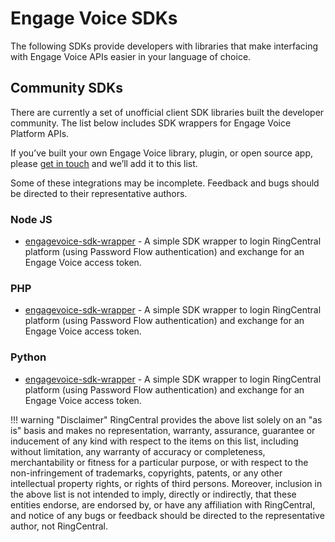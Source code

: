 # Engage Voice SDKs

The following SDKs provide developers with libraries that make interfacing with Engage Voice APIs easier in your language of choice.

## Community SDKs

There are currently a set of unofficial client SDK libraries built the developer community. The list below includes SDK wrappers for Engage Voice Platform APIs.

If you’ve built your own Engage Voice library, plugin, or open source app, please [get in touch](mailto:devsupport@ringcentral.com) and we’ll add it to this list.

Some of these integrations may be incomplete. Feedback and bugs should be directed to their representative authors.

### Node JS

* [engagevoice-sdk-wrapper](https://github.com/pacovu/engagevoice-sdk-wrapper-node) - A simple SDK wrapper to login RingCentral platform (using Password Flow authentication) and exchange for an Engage Voice access token.

### PHP

* [engagevoice-sdk-wrapper](https://github.com/pacovu/engagevoice-sdk-wrapper-php) - A simple SDK wrapper to login RingCentral platform (using Password Flow authentication) and exchange for an Engage Voice access token.

### Python

* [engagevoice-sdk-wrapper](https://github.com/pacovu/engagevoice-sdk-wrapper-python) - A simple SDK wrapper to login RingCentral platform (using Password Flow authentication) and exchange for an Engage Voice access token.


!!! warning "Disclaimer"
    RingCentral provides the above list solely on an "as is" basis and makes no representation, warranty, assurance, guarantee or inducement of any kind with respect to the items on this list, including without limitation, any warranty of accuracy or completeness, merchantability or fitness for a particular purpose, or with respect to the non-infringement of trademarks, copyrights, patents, or any other intellectual property rights, or rights of third persons. Moreover, inclusion in the above list is not intended to imply, directly or indirectly, that these entities endorse, are endorsed by, or have any affiliation with RingCentral, and notice of any bugs or feedback should be directed to the representative author, not RingCentral.
